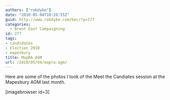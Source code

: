 ```yaml
---
authors: ["robdyke"]
date: "2010-05-04T10:28:55Z"
guid: http://www.robdyke.com/bec/?p=277
categories:
  - Brent East Campaigning
id: 277
tags:
- candidates
- Election 2010
- mapesbury
title: MapRA AGM
url: /2010/05/04/mapra-agm/
---
```

Here are some of the photos I took of the Meet the Candiates session at the Mapesbury AGM last month.

[imagebrowser id=3]